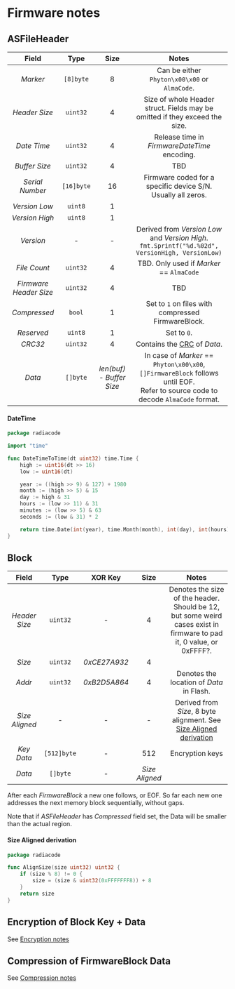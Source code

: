 # Firmware notes

## ASFileHeader
|         Field          |    Type    |            Size            |                                                                Notes                                                                 |
|:----------------------:|:----------:|:--------------------------:|:------------------------------------------------------------------------------------------------------------------------------------:|
|        *Marker*        | `[8]byte`  |             8              |                                            Can be either `Phyton\x00\x00` or `AlmaCode`.                                             |
|     *Header Size*      |  `uint32`  |             4              |                             Size of whole Header struct. Fields may be omitted if they exceed the size.                              |
|      *Date Time*       |  `uint32`  |             4              |                                             Release time in _FirmwareDateTime_ encoding.                                             |
|     *Buffer Size*      |  `uint32`  |             4              |                                                                 TBD                                                                  |
|    *Serial Number*     | `[16]byte` |             16             |                                     Firmware coded for a specific device S/N. Usually all zeros.                                     |
|     *Version Low*      |  `uint8`   |             1              |                                                                                                                                      |
|     *Version High*     |  `uint8`   |             1              |                                                                                                                                      |
|       *Version*        |     -      |             -              |                 Derived from _Version Low_ and _Version High_.<br/>`fmt.Sprintf("%d.%02d", VersionHigh, VersionLow)`                 |
|      *File Count*      |  `uint32`  |             4              |                                               TBD. Only used if _Marker_ == `AlmaCode`                                               |
| *Firmware Header Size* |  `uint32`  |             4              |                                                                 TBD                                                                  |
|      *Compressed*      |   `bool`   |             1              |                                          Set to `1` on files with compressed FirmwareBlock.                                          |
|       *Reserved*       |  `uint8`   |             1              |                                                             Set to `0`.                                                              |
|        *CRC32*         |  `uint32`  |             4              |                                                Contains the [CRC](CRC.md) of _Data_.                                                 |
|         *Data*         |  `[]byte`  | _len(buf)_ - _Buffer Size_ | In case of  _Marker_ == `Phyton\x00\x00`, `[]FirmwareBlock` follows until EOF.<br/>Refer to source code to decode `AlmaCode` format. | 

#### DateTime
```go
package radiacode

import "time"

func DateTimeToTime(dt uint32) time.Time {
	high := uint16(dt >> 16)
	low := uint16(dt)

	year := ((high >> 9) & 127) + 1980
	month := (high >> 5) & 15
	day := high & 31
	hours := (low >> 11) & 31
	minutes := (low >> 5) & 63
	seconds := (low & 31) * 2

	return time.Date(int(year), time.Month(month), int(day), int(hours), int(minutes), int(seconds), 0, time.UTC)
}
```


## Block
|     Field      |    Type     |   XOR Key    |      Size      |                                                          Notes                                                           |
|:--------------:|:-----------:|:------------:|:--------------:|:------------------------------------------------------------------------------------------------------------------------:|
| *Header Size*  |  `uint32`   |      -       |       4        | Denotes the size of the header.<br/>Should be 12, but some weird cases exist in firmware to pad it, 0 value, or 0xFFFF?. |
|     *Size*     |  `uint32`   | _0xCE27A932_ |       4        |                                                                                                                          |
|     *Addr*     |  `uint32`   | _0xB2D5A864_ |       4        |                                         Denotes the location of _Data_ in Flash.                                         |
| *Size Aligned* |      -      |      -       |       -        |              Derived from _Size_, 8 byte alignment. See [Size Aligned derivation](#size-aligned-derivation)              |
|   *Key Data*   | `[512]byte` |      -       |      512       |                                                     Encryption keys                                                      |
|     *Data*     |  `[]byte`   |      -       | _Size Aligned_ |                                                                                                                          | 

After each _FirmwareBlock_ a new one follows, or EOF. So far each new one addresses the next memory block sequentially, without gaps.

Note that if _ASFileHeader_ has _Compressed_ field set, the Data will be smaller than the actual region.

#### Size Aligned derivation

```go
package radiacode

func AlignSize(size uint32) uint32 {
	if (size % 8) != 0 {
		size = (size & uint32(0xFFFFFFF8)) + 8
	}
	return size
}
```

## Encryption of Block Key + Data
See [Encryption notes](ENCRYPTION.md)

## Compression of FirmwareBlock Data
See [Compression notes](COMPRESSION.md)